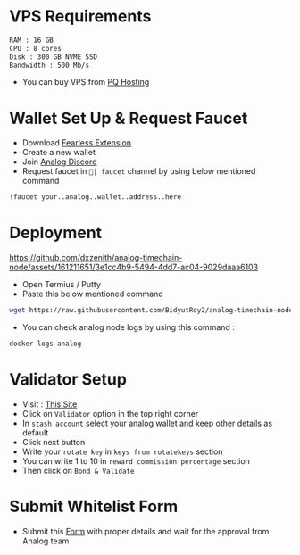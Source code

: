 
# VPS Requirements

```bash
RAM : 16 GB
CPU : 8 cores
Disk : 300 GB NVME SSD
Bandwidth : 500 Mb/s
```
- You can buy VPS from [PQ Hosting](https://pq.hosting/?from=557648)

# Wallet Set Up & Request Faucet

- Download [Fearless Extension](https://chromewebstore.google.com/detail/fearless-wallet/nhlnehondigmgckngjomcpcefcdplmgc)
- Create a new wallet
- Join [Analog Discord](https://discord.gg/analog)
- Request faucet in `🚰| faucet` channel by using below mentioned command
```bash
!faucet your..analog..wallet..address..here
```
# Deployment

https://github.com/dxzenith/analog-timechain-node/assets/161211651/3e1cc4b9-5494-4dd7-ac04-9029daaa6103

- Open Termius / Putty
- Paste this below mentioned command
```bash
wget https://raw.githubusercontent.com/BidyutRoy2/analog-timechain-node/main/analog.sh && chmod +x analog.sh && ./analog.sh
```
- You can check analog node logs by using this command :
```bash
docker logs analog
```

# Validator Setup
- Visit : [This Site](https://polkadot.js.org/apps/?rpc=wss%3A%2F%2Frpc.testnet.analog.one#/staking/actions)
- Click on `Validator` option in the top right corner
- In `stash account` select your analog wallet and keep other details as default
- Click next button
- Write your `rotate key` in `keys from rotatekeys` section
- You can write 1 to 10 in `reward commission percentage` section
- Then click on `Bond & Validate`

# Submit Whitelist Form
- Submit this [Form](https://l5d87lam6fy.typeform.com/to/kwlADm6U?typeform-source=docs.analog.one) with proper details and wait for the approval from Analog team

